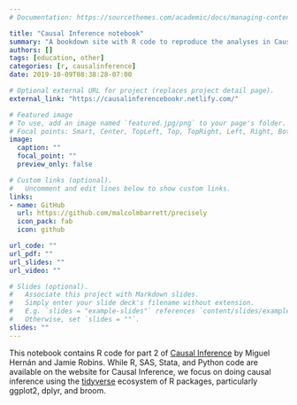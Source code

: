 ```yaml
---
# Documentation: https://sourcethemes.com/academic/docs/managing-content/

title: "Causal Inference notebook"
summary: "A bookdown site with R code to reproduce the analyses in Causal Inference"
authors: []
tags: [education, other]
categories: [r, causalinference]
date: 2019-10-09T08:38:28-07:00

# Optional external URL for project (replaces project detail page).
external_link: "https://causalinferencebookr.netlify.com/"

# Featured image
# To use, add an image named `featured.jpg/png` to your page's folder.
# Focal points: Smart, Center, TopLeft, Top, TopRight, Left, Right, BottomLeft, Bottom, BottomRight.
image:
  caption: ""
  focal_point: ""
  preview_only: false

# Custom links (optional).
#   Uncomment and edit lines below to show custom links.
links:
- name: GitHub
  url: https://github.com/malcolmbarrett/precisely
  icon_pack: fab
  icon: github

url_code: ""
url_pdf: ""
url_slides: ""
url_video: ""

# Slides (optional).
#   Associate this project with Markdown slides.
#   Simply enter your slide deck's filename without extension.
#   E.g. `slides = "example-slides"` references `content/slides/example-slides.md`.
#   Otherwise, set `slides = ""`.
slides: ""
---
```


This notebook contains R code for part 2 of [Causal Inference](https://www.hsph.harvard.edu/miguel-hernan/causal-inference-book/) by Miguel Hernán and Jamie Robins. While R, SAS, Stata, and Python code are available on the website for Causal Inference, we focus on doing causal inference using the [tidyverse](https://www.tidyverse.org/) ecosystem of R packages, particularly ggplot2, dplyr, and broom.



